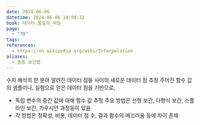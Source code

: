 ```yaml
---
date: 2024-06-06
datetime: 2024-06-06 10:08:32
book: 데이터_품질의_비밀
page:
  - "79"
tags: 
references:
  - https://en.wikipedia.org/wiki/Interpolation
aliases:
  - 종종 보간법
---
```

수치 해석의 한 분야
알려진 데이터 점들 사이의 새로운 데이터 점 추정
주어진 함수 값의 샘플이나, 실험으로 얻은 데이터 점을 기반으로,
- 독립 변수의 중간 값에 대해 함수 값 추정
주요 방법은 선형 보간, 다항식 보간, 스플라인 보간, 가우시안 과정등이 있음
- 각 방법은 정확성, 비용, 데이터 점 수, 결과 함수의 매끄러움 등에 차이 존재